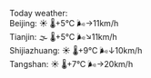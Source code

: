 Today weather:  
Beijing: ☀️ 🌡️+5°C 🌬️→11km/h  
Tianjin: 🌫  🌡️+5°C 🌬️↘11km/h  
Shijiazhuang: ☀️ 🌡️+9°C 🌬️↓10km/h  
Tangshan: ☀️ 🌡️+7°C 🌬️→20km/h  
